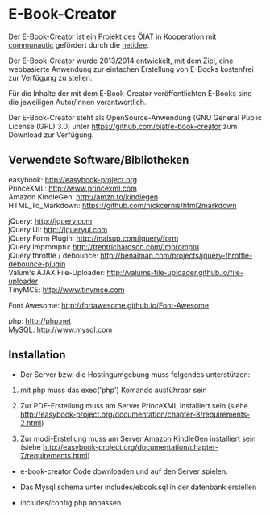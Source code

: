 E-Book-Creator
==============

Der [E-Book-Creator](http://e-book-creator.at) ist ein Projekt des [ÖIAT](http://www.oiat.at/) in Kooperation mit [communautic](http://www.communautic.com/) gefördert durch die [netidee](http://www.netidee.at/).

Der E-Book-Creator wurde 2013/2014 entwickelt, mit dem Ziel, eine webbasierte Anwendung zur einfachen Erstellung von E-Books kostenfrei zur Verfügung zu stellen.

Für die Inhalte der mit dem E-Book-Creator veröffentlichten E-Books sind die jeweiligen Autor/innen verantwortlich.

Der E-Book-Creator steht als OpenSource-Anwendung (GNU General Public License (GPL) 3.0) unter https://github.com/oiat/e-book-creator zum Download zur Verfügung.


Verwendete Software/Bibliotheken
--------------------------------

easybook: http://easybook-project.org  
PrinceXML: http://www.princexml.com  
Amazon KindleGen: http://amzn.to/kindlegen  
HTML_To_Markdown: https://github.com/nickcernis/html2markdown

jQuery: http://jquery.com  
jQuery UI: http://jqueryui.com  
jQuery Form Plugin: http://malsup.com/jquery/form  
jQuery Impromptu: http://trentrichardson.com/Impromptu  
jQuery throttle / debounce: http://benalman.com/projects/jquery-throttle-debounce-plugin  
Valum's AJAX File-Uploader: http://valums-file-uploader.github.io/file-uploader  
TinyMCE: http://www.tinymce.com

Font Awesome: http://fortawesome.github.io/Font-Awesome

php: http://php.net  
MySQL: http://www.mysql.com


Installation
--------------------------------

- Der Server bzw. die Hostingumgebung muss folgendes unterstützen:  
1) mit php muss das exec('php') Komando ausführbar sein

2) Zur PDF-Erstellung muss am Server PrinceXML installiert sein
(siehe http://easybook-project.org/documentation/chapter-8/requirements-2.html)

3) Zur modi-Erstellung muss am Server Amazon KindleGen installiert sein
(siehe http://easybook-project.org/documentation/chapter-7/requirements.html)


- e-book-creator Code downloaden und auf den Server spielen.

- Das Mysql schema unter includes/ebook.sql in der datenbank erstellen

- includes/config.php anpassen
